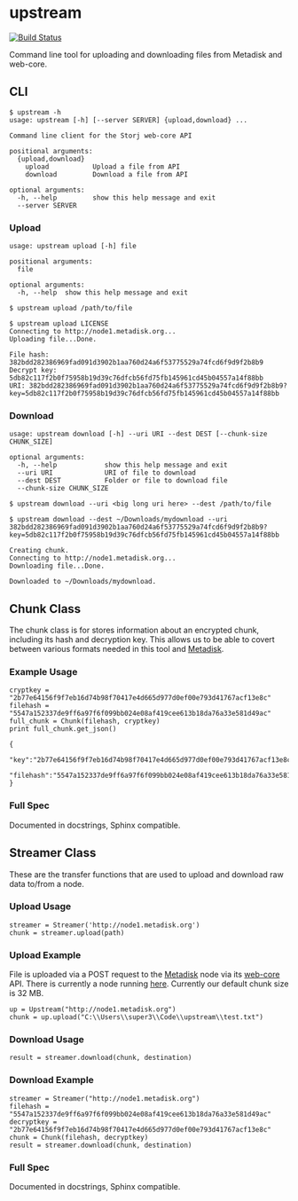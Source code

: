 upstream
========

[![Build Status](https://drone.io/github.com/angstwad/upstream/status.png)](https://drone.io/github.com/angstwad/upstream/latest)

Command line tool for uploading and downloading files from Metadisk and web-core.

## CLI

```
$ upstream -h
usage: upstream [-h] [--server SERVER] {upload,download} ...

Command line client for the Storj web-core API

positional arguments:
  {upload,download}
    upload           Upload a file from API
    download         Download a file from API

optional arguments:
  -h, --help         show this help message and exit
  --server SERVER
```

### Upload
```
usage: upstream upload [-h] file

positional arguments:
  file

optional arguments:
  -h, --help  show this help message and exit
```

```  
$ upstream upload /path/to/file
```

```
$ upstream upload LICENSE
Connecting to http://node1.metadisk.org...
Uploading file...Done.

File hash: 382bdd282386969fad091d3902b1aa760d24a6f53775529a74fcd6f9d9f2b8b9
Decrypt key: 5db82c117f2b0f75958b19d39c76dfcb56fd75fb145961cd45b04557a14f88bb
URI: 382bdd282386969fad091d3902b1aa760d24a6f53775529a74fcd6f9d9f2b8b9?key=5db82c117f2b0f75958b19d39c76dfcb56fd75fb145961cd45b04557a14f88bb
```

### Download
```
usage: upstream download [-h] --uri URI --dest DEST [--chunk-size CHUNK_SIZE]

optional arguments:
  -h, --help            show this help message and exit
  --uri URI             URI of file to download
  --dest DEST           Folder or file to download file
  --chunk-size CHUNK_SIZE
```

```
$ upstream download --uri <big long uri here> --dest /path/to/file
```

```
$ upstream download --dest ~/Downloads/mydownload --uri 382bdd282386969fad091d3902b1aa760d24a6f53775529a74fcd6f9d9f2b8b9?key=5db82c117f2b0f75958b19d39c76dfcb56fd75fb145961cd45b04557a14f88bb

Creating chunk.
Connecting to http://node1.metadisk.org...
Downloading file...Done.

Downloaded to ~/Downloads/mydownload.
```
## Chunk Class
The chunk class is for stores information about an encrypted chunk, including its hash and decryption key. This allows us to be able to covert between various formats needed in this tool and [Metadisk](https://github.com/storj/metadisk). 

### Example Usage 
```
cryptkey = "2b77e64156f9f7eb16d74b98f70417e4d665d977d0ef00e793d41767acf13e8c"
filehash = "5547a152337de9ff6a97f6f099bb024e08af419cee613b18da76a33e581d49ac"
full_chunk = Chunk(filehash, cryptkey)
print full_chunk.get_json()
```

```
{  
   "key":"2b77e64156f9f7eb16d74b98f70417e4d665d977d0ef00e793d41767acf13e8c",
   "filehash":"5547a152337de9ff6a97f6f099bb024e08af419cee613b18da76a33e581d49ac"
}
```

### Full Spec

Documented in docstrings, Sphinx compatible.

## Streamer Class
These are the transfer functions that are used to upload and download raw data to/from a node.

### Upload Usage
```
streamer = Streamer('http://node1.metadisk.org')
chunk = streamer.upload(path)
```

### Upload Example
File is uploaded via a POST request to the [Metadisk](http://metadisk.org) node via its [web-core](https://github.com/Storj/web-core#api-documentation) API. There is currently a node running [here](http://node1.storj.io). Currently our default chunk size is 32 MB.

	up = Upstream("http://node1.metadisk.org")
	chunk = up.upload("C:\\Users\\super3\\Code\\upstream\\test.txt")

### Download Usage

```
result = streamer.download(chunk, destination)
```

### Download Example

```	
streamer = Streamer("http://node1.metadisk.org")
filehash = "5547a152337de9ff6a97f6f099bb024e08af419cee613b18da76a33e581d49ac"
decryptkey = "2b77e64156f9f7eb16d74b98f70417e4d665d977d0ef00e793d41767acf13e8c"
chunk = Chunk(filehash, decryptkey)
result = streamer.download(chunk, destination)
```

### Full Spec

Documented in docstrings, Sphinx compatible.

